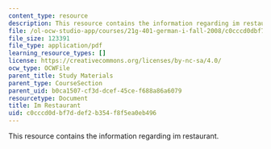 ```yaml
---
content_type: resource
description: This resource contains the information regarding im restaurant.
file: /ol-ocw-studio-app/courses/21g-401-german-i-fall-2008/c0cccd0dbf7ddef2b354f8f5ea0eb496_MIT21G_401F08_restaurant.pdf
file_size: 123391
file_type: application/pdf
learning_resource_types: []
license: https://creativecommons.org/licenses/by-nc-sa/4.0/
ocw_type: OCWFile
parent_title: Study Materials
parent_type: CourseSection
parent_uid: b0ca1507-cf3d-dcef-45ce-f688a86a6079
resourcetype: Document
title: Im Restaurant
uid: c0cccd0d-bf7d-def2-b354-f8f5ea0eb496
---
```

This resource contains the information regarding im restaurant.